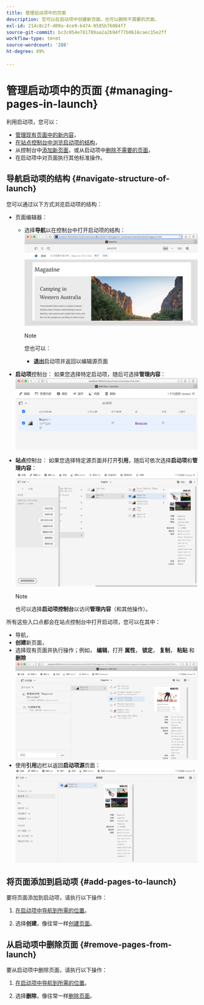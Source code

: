 ```yaml
---
title: 管理启动项中的页面
description: 您可以在启动项中创建新页面。也可以删除不需要的页面。
exl-id: 214c8c2f-d09a-4ce9-b474-9505b76084f7
source-git-commit: bc3c054e781789aa2a2b94f77b0616caec15e2ff
workflow-type: tm+mt
source-wordcount: '288'
ht-degree: 89%

---
```


# 管理启动项中的页面 {#managing-pages-in-launch}

利用启动项，您可以：

* [管理现有页面中的新内容](/help/sites-cloud/authoring/launches/editing.md)，
* [在站点控制台中浏览启动项的结构](#navigate-structure-of-launch)，
* 从控制台中[添加新页面](#add-pages-to-launch)，或从启动项中[删除不需要的页面](#remove-pages-from-launch)，
* 在启动项中对页面执行其他标准操作。

## 导航启动项的结构 {#navigate-structure-of-launch}

您可以通过以下方式浏览启动项的结构：

* 页面编辑器：

   * 选择&#x200B;**导航**以在控制台中打开启动项的结构：
     ![从页面编辑器中导航启动项](/help/sites-cloud/authoring/assets/launches-navigate-page-editor.png)

     >[!NOTE]
     >
     >您也可以：
     >
     >* **退出**&#x200B;启动项并返回以编辑源页面

* **启动项**控制台：
如果您选择特定启动项，随后可选择**管理内容**：
  ![启动项控制台 – 管理内容](/help/sites-cloud/authoring/assets/launches-navigate-launches-console.png)

* **站点**控制台：
如果您选择特定源页面并打开**引用**，随后可依次选择&#x200B;**启动项**&#x200B;和&#x200B;**管理内容**：
  ![启动项控制台 – 管理内容](/help/sites-cloud/authoring/assets/launches-navigate-sites-console.png)

  >[!NOTE]
  >
  >也可以选择&#x200B;**启动项控制台**&#x200B;以访问&#x200B;**管理内容**（和其他操作）。

所有这些入口点都会在站点控制台中打开启动项，您可以在其中：

* 导航，
* **创建**&#x200B;新页面，
* 选择现有页面并执行操作；例如， **编辑**，打开 **属性**， **锁定**， **复制**， **粘贴** 和 **删除**
  ![从“管理内容”导航到站点控制台中的启动项](/help/sites-cloud/authoring/assets/launches-navigate-manage-content.png)
* 使用&#x200B;**引用**&#x200B;边栏以返回&#x200B;**启动项源**页面：
  ![站点控制台 – 启动项源](/help/sites-cloud/authoring/assets/launches-navigate-launch-source.png)

## 将页面添加到启动项 {#add-pages-to-launch}

要将页面添加到启动项，请执行以下操作：

1. [在启动项中导航到所需的位置](#navigate-structure-of-launch)。

1. 选择&#x200B;**创建**，像往常一样[创建页面](/help/sites-cloud/authoring/fundamentals/organizing-pages.md#creating-a-new-page)。

## 从启动项中删除页面 {#remove-pages-from-launch}

要从启动项中删除页面，请执行以下操作：

1. [在启动项中导航到所需的位置](#navigate-structure-of-launch)。

1. 选择&#x200B;**删除**，像往常一样[删除页面](/help/sites-cloud/authoring/fundamentals/organizing-pages.md#deleting-a-page)。
